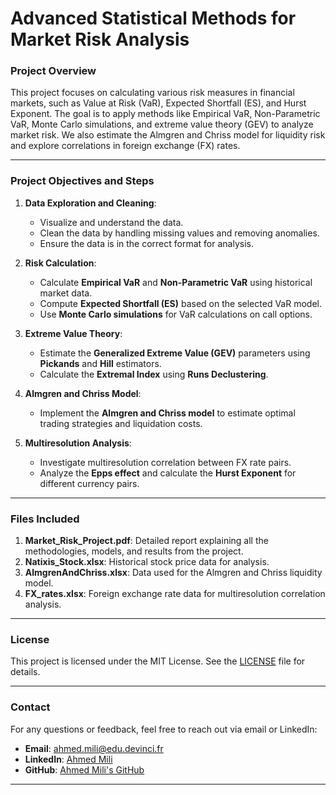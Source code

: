 # Advanced Statistical Methods for Market Risk Analysis

### **Project Overview**
This project focuses on calculating various risk measures in financial markets, such as Value at Risk (VaR), Expected Shortfall (ES), and Hurst Exponent. The goal is to apply methods like  Empirical VaR, Non-Parametric VaR, Monte Carlo simulations, and extreme value theory (GEV) to analyze market risk. We also estimate the Almgren and Chriss model for liquidity risk and explore correlations in foreign exchange (FX) rates.

---

### **Project Objectives and Steps**
1. **Data Exploration and Cleaning**:
   - Visualize and understand the data.
   - Clean the data by handling missing values and removing anomalies.
   - Ensure the data is in the correct format for analysis.

2. **Risk Calculation**:
   - Calculate **Empirical VaR** and **Non-Parametric VaR** using historical market data.
   - Compute **Expected Shortfall (ES)** based on the selected VaR model.
   - Use **Monte Carlo simulations** for VaR calculations on call options.

3. **Extreme Value Theory**:
   - Estimate the **Generalized Extreme Value (GEV)** parameters using **Pickands** and **Hill** estimators.
   - Calculate the **Extremal Index** using **Runs Declustering**.

4. **Almgren and Chriss Model**:
   - Implement the **Almgren and Chriss model** to estimate optimal trading strategies and liquidation costs.

5. **Multiresolution Analysis**:
   - Investigate multiresolution correlation between FX rate pairs.
   - Analyze the **Epps effect** and calculate the **Hurst Exponent** for different currency pairs.

---

### **Files Included**
1. **Market_Risk_Project.pdf**: Detailed report explaining all the methodologies, models, and results from the project.
2. **Natixis_Stock.xlsx**: Historical stock price data for analysis.
3. **AlmgrenAndChriss.xlsx**: Data used for the Almgren and Chriss liquidity model.
4. **FX_rates.xlsx**: Foreign exchange rate data for multiresolution correlation analysis.

---

### **License**
This project is licensed under the MIT License. See the [LICENSE](LICENSE) file for details.

---

### **Contact**
For any questions or feedback, feel free to reach out via email or LinkedIn:

- **Email**: [ahmed.mili@edu.devinci.fr](mailto:ahmed.mili@edu.devinci.fr)
- **LinkedIn**: [Ahmed Mili](https://www.linkedin.com/in/ahmedmili/)
- **GitHub**: [Ahmed Mili's GitHub](https://github.com/AhmedMIL)

---
